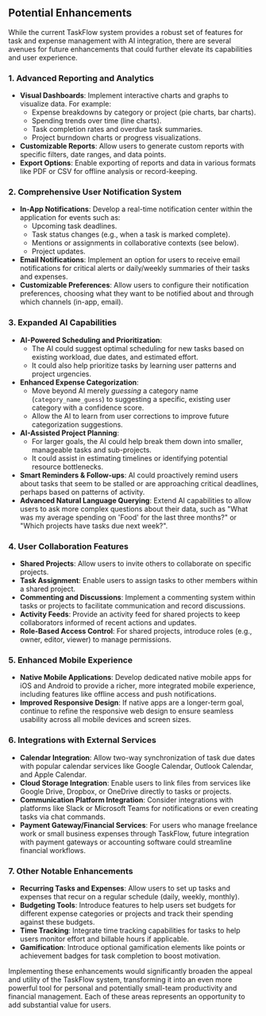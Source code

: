 ## Potential Enhancements

While the current TaskFlow system provides a robust set of features for task and expense management with AI integration, there are several avenues for future enhancements that could further elevate its capabilities and user experience.

### 1. Advanced Reporting and Analytics

*   **Visual Dashboards**: Implement interactive charts and graphs to visualize data. For example:
    *   Expense breakdowns by category or project (pie charts, bar charts).
    *   Spending trends over time (line charts).
    *   Task completion rates and overdue task summaries.
    *   Project burndown charts or progress visualizations.
*   **Customizable Reports**: Allow users to generate custom reports with specific filters, date ranges, and data points.
*   **Export Options**: Enable exporting of reports and data in various formats like PDF or CSV for offline analysis or record-keeping.

### 2. Comprehensive User Notification System

*   **In-App Notifications**: Develop a real-time notification center within the application for events such as:
    *   Upcoming task deadlines.
    *   Task status changes (e.g., when a task is marked complete).
    *   Mentions or assignments in collaborative contexts (see below).
    *   Project updates.
*   **Email Notifications**: Implement an option for users to receive email notifications for critical alerts or daily/weekly summaries of their tasks and expenses.
*   **Customizable Preferences**: Allow users to configure their notification preferences, choosing what they want to be notified about and through which channels (in-app, email).

### 3. Expanded AI Capabilities

*   **AI-Powered Scheduling and Prioritization**:
    *   The AI could suggest optimal scheduling for new tasks based on existing workload, due dates, and estimated effort.
    *   It could also help prioritize tasks by learning user patterns and project urgencies.
*   **Enhanced Expense Categorization**:
    *   Move beyond AI merely *guessing* a category name (`category_name_guess`) to suggesting a specific, existing user category with a confidence score.
    *   Allow the AI to learn from user corrections to improve future categorization suggestions.
*   **AI-Assisted Project Planning**:
    *   For larger goals, the AI could help break them down into smaller, manageable tasks and sub-projects.
    *   It could assist in estimating timelines or identifying potential resource bottlenecks.
*   **Smart Reminders & Follow-ups**: AI could proactively remind users about tasks that seem to be stalled or are approaching critical deadlines, perhaps based on patterns of activity.
*   **Advanced Natural Language Querying**: Extend AI capabilities to allow users to ask more complex questions about their data, such as "What was my average spending on 'Food' for the last three months?" or "Which projects have tasks due next week?".

### 4. User Collaboration Features

*   **Shared Projects**: Allow users to invite others to collaborate on specific projects.
*   **Task Assignment**: Enable users to assign tasks to other members within a shared project.
*   **Commenting and Discussions**: Implement a commenting system within tasks or projects to facilitate communication and record discussions.
*   **Activity Feeds**: Provide an activity feed for shared projects to keep collaborators informed of recent actions and updates.
*   **Role-Based Access Control**: For shared projects, introduce roles (e.g., owner, editor, viewer) to manage permissions.

### 5. Enhanced Mobile Experience

*   **Native Mobile Applications**: Develop dedicated native mobile apps for iOS and Android to provide a richer, more integrated mobile experience, including features like offline access and push notifications.
*   **Improved Responsive Design**: If native apps are a longer-term goal, continue to refine the responsive web design to ensure seamless usability across all mobile devices and screen sizes.

### 6. Integrations with External Services

*   **Calendar Integration**: Allow two-way synchronization of task due dates with popular calendar services like Google Calendar, Outlook Calendar, and Apple Calendar.
*   **Cloud Storage Integration**: Enable users to link files from services like Google Drive, Dropbox, or OneDrive directly to tasks or projects.
*   **Communication Platform Integration**: Consider integrations with platforms like Slack or Microsoft Teams for notifications or even creating tasks via chat commands.
*   **Payment Gateway/Financial Services**: For users who manage freelance work or small business expenses through TaskFlow, future integration with payment gateways or accounting software could streamline financial workflows.

### 7. Other Notable Enhancements

*   **Recurring Tasks and Expenses**: Allow users to set up tasks and expenses that recur on a regular schedule (daily, weekly, monthly).
*   **Budgeting Tools**: Introduce features to help users set budgets for different expense categories or projects and track their spending against these budgets.
*   **Time Tracking**: Integrate time tracking capabilities for tasks to help users monitor effort and billable hours if applicable.
*   **Gamification**: Introduce optional gamification elements like points or achievement badges for task completion to boost motivation.

Implementing these enhancements would significantly broaden the appeal and utility of the TaskFlow system, transforming it into an even more powerful tool for personal and potentially small-team productivity and financial management. Each of these areas represents an opportunity to add substantial value for users.
